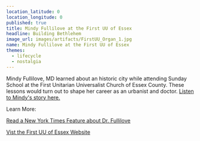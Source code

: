 ```yaml
---
location_latitude: 0
location_longitude: 0
published: true
title: Mindy Fullilove at the First UU of Essex
headline: Building Bethlehem
image_url: images/artifacts/FirstUU_Organ_1.jpg
name: Mindy Fullilove at the First UU of Essex
themes:
  - lifecycle
  - nostalgia
---
```

Mindy Fullilove, MD learned about an historic city while attending Sunday School at the First Unitarian Universalist Church of Essex County. These lessons would turn out to shape her career as an urbanist and doctor. [Listen to Mindy's story here.](https://soundcloud.com/user-773139664/first-unitarian-universalist-church-with-mindy-fullilove)  

Learn More:  

[Read a New York Times Feature about Dr. Fullilove](https://mobile.nytimes.com/2015/06/28/magazine/the-town-shrink.html?referer=)  

[Vist the First UU of Essex Website](http://www.essexuu.org/)
